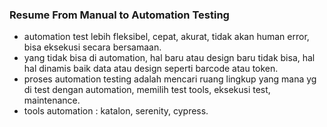### Resume From Manual to Automation Testing
- automation test lebih fleksibel, cepat, akurat, tidak akan human error, bisa eksekusi secara bersamaan.
- yang tidak bisa di automation, hal baru atau design baru tidak bisa, hal hal dinamis baik data atau design seperti barcode atau token.
- proses automation testing adalah mencari ruang lingkup yang mana yg di test dengan automation, memilih test tools, eksekusi test, maintenance.
- tools automation : katalon, serenity, cypress. 
